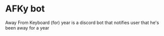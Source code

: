 # AFKy bot
 Away From Keyboard (for) year is a discord bot that notifies user that he's been away for a year
